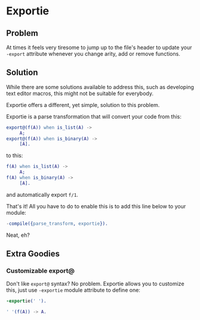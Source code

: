 Exportie
========

Problem
-------

At times it feels very tiresome to jump up to the file's header to update your `-export`
attribute whenever you change arity, add or remove functions.

Solution
--------

While there are some solutions available to address this, such as developing text editor macros, this might not be suitable for everybody.

Exportie offers a different, yet simple, solution to this problem.

Exportie is a parse transformation that will convert your code from this:

```erlang
export@(f(A)) when is_list(A) ->
     A;
export@(f(A)) when is_binary(A) ->
     [A].
```

to this:

```erlang
f(A) when is_list(A) ->
     A;
f(A) when is_binary(A) ->
     [A].
```

and automatically export `f/1`.

That's it! All you have to do to enable this is to add this line below to your module:

```erlang
-compile({parse_transform, exportie}).
```

Neat, eh?

Extra Goodies
-------------

### Customizable export@

Don't like `export@` syntax? No problem. Exportie allows you to customize this, just use `-exportie` module attribute to define one:

```erlang
-exportie(' ').

' '(f(A)) -> A.
```          

